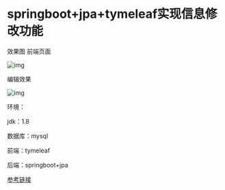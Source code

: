 # springboot+jpa+tymeleaf实现信息修改功能
效果图
前端页面

![img](https://mmbiz.qpic.cn/mmbiz_png/wSDTzzfKr2pQ0NbF86gXIUUxsG89YD9TkIrXddzKxiciaoiab22974GGGa2nLqn497x3fYACo0rllYhAZAl4S181w/640?wx_fmt=png&tp=webp&wxfrom=5&wx_lazy=1&wx_co=1)



编辑效果

![img](https://mmbiz.qpic.cn/mmbiz_png/wSDTzzfKr2pQ0NbF86gXIUUxsG89YD9ToSicdGFMtCu8kib4js5WpAVRicIpWlCqMYuBdRT5Ow9YK3LLOUtZOnvTg/640?wx_fmt=png&tp=webp&wxfrom=5&wx_lazy=1&wx_co=1)



环境：

jdk：1.8

数据库：mysql

前端：tymeleaf

后端：springboot+jpa



[参考链接](https://mp.weixin.qq.com/s?__biz=MzI2NjA1OTMwMg==&mid=2456367919&idx=1&sn=5f9cc52f50ba806295fc7d947b01eea9&chksm=fd0e7866ca79f170a25d44a28a55b319b351b86f514edfcf3a18b3e4a60d8d92cc6ef917db5f&scene=178&cur_album_id=1337183186920767488#rd)
